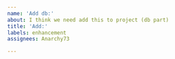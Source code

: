 ```yaml
---
name: 'Add db:'
about: I think we need add this to project (db part)
title: 'Add:'
labels: enhancement
assignees: Anarchy73

---
```

